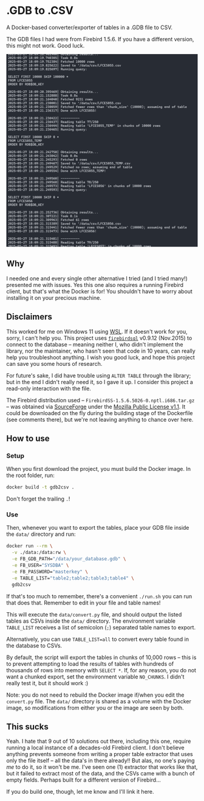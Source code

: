 # .GDB to .CSV
A Docker-based converter/exporter of tables in a .GDB file to CSV.

The GDB files I had were from Firebird 1.5.6. If you have a different version, this might not work. Good luck.

![Terminal window displaying the program exporting multiple tables, some with over 10 thousand rows, to CSVs.](/screenshots/1.png)


## Why
I needed one and every single other alternative I tried (and I tried many!) presented me with issues. Yes this one also requires a running Firebird client, but that's what the Docker is for! You shouldn't have to worry about installing it on your precious machine.


## Disclaimers
This worked for me on Windows 11 using [WSL](https://learn.microsoft.com/en-us/windows/wsl/install). If it doesn't work for you, sorry, I can't help you. This project uses [`firebirdsql`](https://github.com/nakagami/pyfirebirdsql/) v0.9.12 (Nov.2015) to connect to the database – meaning neither I, who didn't implement the library, nor the maintainer, who hasn't seen that code in 10 years, can really help you troubleshoot anything. I wish you good luck, and hope this project can save you some hours of research.

For future's sake, I did have trouble using `ALTER TABLE` through the library; but in the end I didn't really need it, so I gave it up. I consider this project a read-only interaction with the file.

The Firebird distribution used – `FirebirdSS-1.5.6.5026-0.nptl.i686.tar.gz` –
was obtained via [SourceForge](https://sourceforge.net/projects/firebird/files/firebird-linux-i386/1.5.6-Release/) under the [Mozilla Public License v1.1](https://www.mozilla.org/en-US/MPL/1.1/). It could be downloaded on the fly during the building stage of the Dockerfile (see comments there), but we're not leaving anything to chance over here.


## How to use
### Setup
When you first download the project, you must build the Docker image. In the
root folder, run:
```sh
docker build -t gdb2csv .
```

Don't forget the trailing `.`!

### Use
Then, whenever you want to export the tables, place your GDB file inside the
`data/` directory and run:
```sh
docker run --rm \
  -v ./data:/data:rw \
  -e FB_GDB_PATH="/data/your_database.gdb" \
  -e FB_USER="SYSDBA" \
  -e FB_PASSWORD="masterkey" \
  -e TABLE_LIST="table2;table2;table3;table4" \
  gdb2csv
```

If that's too much to remember, there's a convenient `./run.sh` you can run that
does that. Remember to edit in your file and table names!

This will execute the `data/convert.py` file, and should output the listed tables as CSVs inside the `data/` directory. The environment variable `TABLE_LIST` receives a list of semicolon (`;`) separated table names to export.

Alternatively, you can use `TABLE_LIST=all` to convert every table found in the database to CSVs.

By default, the script will export the tables in chunks of 10,000 rows – this is to prevent attempting to load the results of tables with hundreds of thousands of rows into memory with `SELECT *`. If, for any reason, you do not want a chunked export, set the environment variable `NO_CHUNKS`. I didn't really test it, but it should work :)

Note: you do not need to rebuild the Docker image if/when you edit the
`convert.py` file. The `data/` directory is shared as a volume with the Docker
image, so modifications from either you or the image are seen by both.


## This sucks
Yeah. I hate that 9 out of 10 solutions out there, including this one, require running a local instance of a decades-old Firebird client. I don't believe anything prevents someone from writing a proper table extractor that uses only the file itself – all the data's in there already!! But alas, no one's paying *me* to do it, so it won't be me. I've seen one (1) extractor that works like that, but it failed to extract most of the data, and the CSVs came with a bunch of empty fields. Perhaps built for a different version of Firebird...

If you do build one, though, let me know and I'll link it here.

